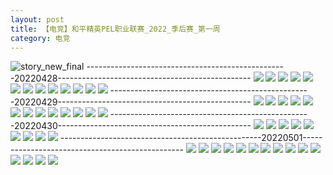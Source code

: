 ```yaml
---
layout: post
title: 【电竞】和平精英PEL职业联赛_2022_季后赛_第一周
category: 电竞
---
```

![story_new_final](http://rab41f8zg.hd-bkt.clouddn.com/img/story_new_final_0322.png)
--------------------------------------------------20220428------------------------------------------------
![](http://ran7ztk3m.hd-bkt.clouddn.com/img/pel-220428-1.png)
![](http://ran7ztk3m.hd-bkt.clouddn.com/img/pel-220428-2.png)
![](http://ran7ztk3m.hd-bkt.clouddn.com/img/pel-220428-3.png)
![](http://ran7ztk3m.hd-bkt.clouddn.com/img/pel-220428-4.png)
![](http://ran7ztk3m.hd-bkt.clouddn.com/img/pel-220428-5.png)
![](http://ran7ztk3m.hd-bkt.clouddn.com/img/pel-220428-6.png)
![](http://ran7ztk3m.hd-bkt.clouddn.com/img/pel-220428-7.png)
![](http://ran7ztk3m.hd-bkt.clouddn.com/img/pel-220428-8.png)
![](http://ran7ztk3m.hd-bkt.clouddn.com/img/pel-220428-9.png)
![](http://ran7ztk3m.hd-bkt.clouddn.com/img/pel-220428-10.png)
![](http://ran7ztk3m.hd-bkt.clouddn.com/img/pel-220428-11.png)
![](http://ran7ztk3m.hd-bkt.clouddn.com/img/pel-220428-12.png)
![](http://ran7ztk3m.hd-bkt.clouddn.com/img/pel-220428-13.png)
--------------------------------------------------20220429------------------------------------------------
![](http://ran7ztk3m.hd-bkt.clouddn.com/img/pel-220429-1.png)
![](http://ran7ztk3m.hd-bkt.clouddn.com/img/pel-220429-2.png)
![](http://ran7ztk3m.hd-bkt.clouddn.com/img/pel-220429-3.png)
![](http://ran7ztk3m.hd-bkt.clouddn.com/img/pel-220429-4.png)
![](http://ran7ztk3m.hd-bkt.clouddn.com/img/pel-220429-5.png)
![](http://ran7ztk3m.hd-bkt.clouddn.com/img/pel-220429-6.png)
![](http://ran7ztk3m.hd-bkt.clouddn.com/img/pel-220429-7.png)
![](http://ran7ztk3m.hd-bkt.clouddn.com/img/pel-220429-8.png)
![](http://ran7ztk3m.hd-bkt.clouddn.com/img/pel-220429-9.png)
![](http://ran7ztk3m.hd-bkt.clouddn.com/img/pel-220429-10.png)
![](http://ran7ztk3m.hd-bkt.clouddn.com/img/pel-220429-11.png)
![](http://ran7ztk3m.hd-bkt.clouddn.com/img/pel-220429-12.png)
![](http://ran7ztk3m.hd-bkt.clouddn.com/img/pel-220429-13.png)
--------------------------------------------------20220430------------------------------------------------
![](http://ran7ztk3m.hd-bkt.clouddn.com/img/pel-220430-1.png)
![](http://ran7ztk3m.hd-bkt.clouddn.com/img/pel-220430-2.png)
![](http://ran7ztk3m.hd-bkt.clouddn.com/img/pel-220430-3.png)
![](http://ran7ztk3m.hd-bkt.clouddn.com/img/pel-220430-4.png)
![](http://ran7ztk3m.hd-bkt.clouddn.com/img/pel-220430-5.png)
![](http://ran7ztk3m.hd-bkt.clouddn.com/img/pel-220430-6.png)
![](http://ran7ztk3m.hd-bkt.clouddn.com/img/pel-220430-7.png)
![](http://ran7ztk3m.hd-bkt.clouddn.com/img/pel-220430-8.png)
![](http://ran7ztk3m.hd-bkt.clouddn.com/img/pel-220430-9.png)
--------------------------------------------------20220501------------------------------------------------
![](http://ran7ztk3m.hd-bkt.clouddn.com/img/pel-220501-1.jpg)
![](http://ran7ztk3m.hd-bkt.clouddn.com/img/pel-220501-2.jpg)
![](http://ran7ztk3m.hd-bkt.clouddn.com/img/pel-220501-3.jpg)
![](http://ran7ztk3m.hd-bkt.clouddn.com/img/pel-220501-4.jpg)
![](http://ran7ztk3m.hd-bkt.clouddn.com/img/pel-220501-5.jpg)
![](http://ran7ztk3m.hd-bkt.clouddn.com/img/pel-220501-6.jpg)
![](http://ran7ztk3m.hd-bkt.clouddn.com/img/pel-220501-7.jpg)
![](http://ran7ztk3m.hd-bkt.clouddn.com/img/pel-220501-8.jpg)
![](http://ran7ztk3m.hd-bkt.clouddn.com/img/pel-220501-9.jpg)
![](http://ran7ztk3m.hd-bkt.clouddn.com/img/pel-220501-10.jpg)
![](http://ran7ztk3m.hd-bkt.clouddn.com/img/pel-220501-11.jpg)
![](http://ran7ztk3m.hd-bkt.clouddn.com/img/pel-220501-12.jpg)
![](http://ran7ztk3m.hd-bkt.clouddn.com/img/pel-220501-13.jpg)
![](http://ran7ztk3m.hd-bkt.clouddn.com/img/pel-220501-14.jpg)
![](http://ran7ztk3m.hd-bkt.clouddn.com/img/pel-220501-15.jpg)
  




